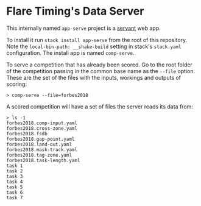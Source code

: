 # Flare Timing's Data Server

This internally named `app-serve` project is
a [servant](https://haskell-servant.readthedocs.io) web app.

To install it run `stack install app-serve` from the root of this repository.
Note the `local-bin-path: __shake-build` setting in stack's `stack.yaml`
configuration. The install app is named `comp-serve`.

To serve a competition that has already been scored. Go to the root folder of
the competition passing in the common base name as the `--file` option. These
are the set of the files with the inputs, workings and outputs of scoring:

```
> comp-serve --file=forbes2018
```

A scored competition will have a set of files the server reads its data from:

```
> ls -1
forbes2018.comp-input.yaml
forbes2018.cross-zone.yaml
forbes2018.fsdb
forbes2018.gap-point.yaml
forbes2018.land-out.yaml
forbes2018.mask-track.yaml
forbes2018.tag-zone.yaml
forbes2018.task-length.yaml
task 1
task 2
task 3
task 4
task 5
task 6
task 7
```
